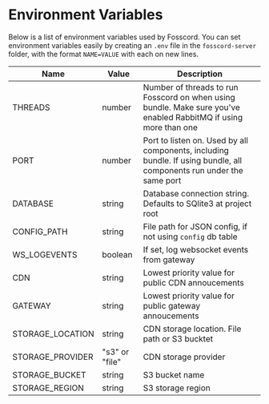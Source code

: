 # Environment Variables

Below is a list of environment variables used by Fosscord.
You can set environment variables easily by creating an `.env` file
in the `fosscord-server` folder, with the format `NAME=VALUE` with each on new lines.

| Name             | Value          | Description                                                                                                          |
| ---------------- | -------------- | -------------------------------------------------------------------------------------------------------------------- |
| THREADS          | number         | Number of threads to run Fosscord on when using bundle. Make sure you've enabled RabbitMQ if using more than one     |
| PORT             | number         | Port to listen on. Used by all components, including bundle. If using bundle, all components run under the same port |
| DATABASE         | string         | Database connection string. Defaults to SQlite3 at project root                                                      |
| CONFIG_PATH      | string         | File path for JSON config, if not using `config` db table                                                            |
| WS_LOGEVENTS     | boolean        | If set, log websocket events from gateway                                                                            |
| CDN              | string         | Lowest priority value for public CDN annoucements                                                                    |
| GATEWAY          | string         | Lowest priority value for public gateway annoucements                                                                |
| STORAGE_LOCATION | string         | CDN storage location. File path or S3 bucktet                                                                        |
| STORAGE_PROVIDER | "s3" or "file" | CDN storage provider                                                                                                 |
| STORAGE_BUCKET   | string         | S3 bucket name                                                                                                       |
| STORAGE_REGION   | string         | S3 storage region                                                                                                    |

